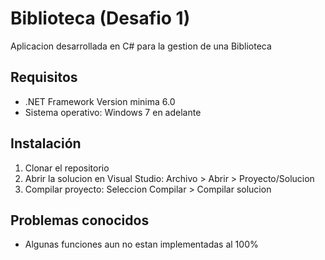 # Biblioteca (Desafio 1)
Aplicacion desarrollada en C# para la gestion de una Biblioteca


## Requisitos
* .NET Framework Version minima 6.0
* Sistema operativo: Windows 7 en adelante

## Instalación
1. Clonar el repositorio
2. Abrir la solucion en Visual Studio: Archivo > Abrir > Proyecto/Solucion
3. Compilar proyecto: Seleccion Compilar > Compilar solucion

## Problemas conocidos
* Algunas funciones aun no estan implementadas al 100%
